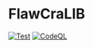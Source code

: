 # FlawCraLIB
[![Test](https://github.com/FlawCra/FlawCraLIB/actions/workflows/main.yml/badge.svg)](https://github.com/FlawCra/FlawCraLIB/actions/workflows/main.yml)
[![CodeQL](https://github.com/FlawCra/FlawCraLIB/actions/workflows/codeql-analysis.yml/badge.svg)](https://github.com/FlawCra/FlawCraLIB/actions/workflows/codeql-analysis.yml)
